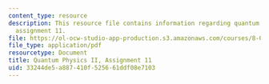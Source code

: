 ```yaml
---
content_type: resource
description: This resource file contains information regarding quantum physics II,
  assignment 11.
file: https://ol-ocw-studio-app-production.s3.amazonaws.com/courses/8-05-quantum-physics-ii-fall-2013/33244de5a887410f525661ddf08e7103_MIT8_05F13_ps11.pdf
file_type: application/pdf
resourcetype: Document
title: Quantum Physics II, Assignment 11
uid: 33244de5-a887-410f-5256-61ddf08e7103
---
```

